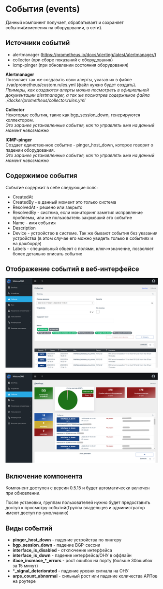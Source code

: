 # Cобытия (events)
Данный компонент получает, обрабатывает и сохраняет события(изменения на оборудовании, в сети). 

## Источники событий
* alertmanager (https://prometheus.io/docs/alerting/latest/alertmanager/)   
* collector (при сборе показаний с оборудования)
* icmp-pinger (при обновлении состояния оборудования)

**Alertmanager**   
Позволяет так же создавать свои алерты, указав их в файле ./var/prometheus/custom.rules.yml (файл нужно будет создать).          
*Примеры, как создаются алерты можно посмотреть в официальной документации alertmanager, а так же посмотрев содержимое файла ./docker/prometheus/collector.rules.yml*

**Collector**   
Некоторые события, такие как bgp_session_down, генерируются коллектором.    
*Это заранее установленные события, как то управлять ими на данный момент невозможно*

**ICMP-pinger**   
Создает единственное событие - pinger_host_down, которое говорит о падении оборудования.   
*Это заранее установленные события, как то управлять ими на данный момент невозможно*


## Содержимое события    
Событие содержит в себе следующие поля: 
* CreatedAt
* CreatedBy - в данный момент это только система
* ResolvedAt - решено или закрыто
* ResolvedBy -  система, если мониторинг заметил исправление проблемы, или же пользователь закрывший это событие
* Name - имя события
* Description 
* Device - устройство в системе. Так же бывают события без указания устройства (в этом случае его можно увидеть только в событиях и на дашборде)
* Labels - специальный обьект с полями, ключ=>значение, позволяет более детально описать событие

## Отображение событий в веб-интерфейсе   
![main_logs](../res/events_main_logs.png)

![dashboard](../res/events_dashboard.png)


## Включение компонента   
Компонент доступен с версии 0.5.15 и будет автоматически включен при обновлении.    

После установки, группам пользователей нужно будет предоставить доступ к просмотру событий(Группа владельцев и администратор имеют доступ по-умолчанию)

## Виды событий
* **pinger_host_down** - падение устройства по пингеру
* **bgp_session_down** - падение BGP-сессии
* **interface_is_disabled** - отключение интерфейса
* **interface_is_down** - падение интерфейса/ОНУ в оффлайн
* **iface_increase_*_errors** - рост ошибок на порту (больше 30ошибок за 15 минут)
* ***_signal_deteriorated** - падение уровня сигнала на ОНУ
* **arps_count_abnormal** - сильный рост или падение количества АРПов на роутере 

